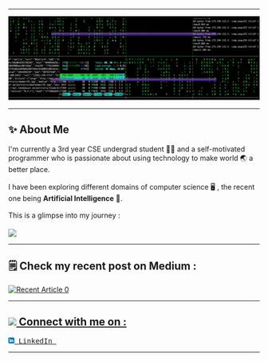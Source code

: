 <hr>
<div align="center"><img src="https://github.com/AmimaShifa/AmimaShifa/blob/main/header.gif" ></div>
 <hr>
<h2>✨ About Me</h2>
<p> 
 I'm currently a 3rd year CSE undergrad student 👩‍💻 and a self-motivated programmer who is passionate about using technology to make world 🌏 a better place. <br><br>I have been exploring different domains of computer science 🖥️ , the recent one being <b>Artificial Intelligence</b> 🤖.<br>
<br>This is a glimpse into my journey :<br><br>
<a href="https://github.com/anuraghazra/github-readme-stats">
<img align="center" src="https://github-readme-stats.vercel.app/api/top-langs/?username=amimashifa&layout=compact&theme=material-palenight" />
</a>
</p><hr> 
<p>
<h2>🗒️ Check my recent post on Medium :</h2>
<a target="_blank" href="https://github-readme-medium-recent-article.vercel.app/medium/@amimashifa/0"><img src="https://github-readme-medium-recent-article.vercel.app/medium/@amimashifa/0" alt="Recent Article 0"> 
 </p><hr>
<p><h2><img src="https://img.icons8.com/dusk/20/000000/chat.png"> Connect with me on :</h2>
<pre><a href="https://www.linkedin.com/in/amima-shifa"><img width="12px" src="https://raw.githubusercontent.com/edent/SuperTinyIcons/099dc12b59179d07d534069bc8551718f786d91a/images/svg/linkedin.svg" /> LinkedIn 
</a></pre>
</p><hr>
<!--]] <h3>Languages and Tools:</h3>
<p><img height="20" src="https://raw.githubusercontent.com/github/explore/80688e429a7d4ef2fca1e82350fe8e3517d3494d/topics/cpp/cpp.png">
<img height="20" src="https://raw.githubusercontent.com/github/explore/80688e429a7d4ef2fca1e82350fe8e3517d3494d/topics/python/python.png">
<img height="20" src="https://raw.githubusercontent.com/github/explore/80688e429a7d4ef2fca1e82350fe8e3517d3494d/topics/java/java.png">
<img height="20" src="https://raw.githubusercontent.com/github/explore/80688e429a7d4ef2fca1e82350fe8e3517d3494d/topics/sql/sql.png">
<img height="20" src="https://raw.githubusercontent.com/github/explore/5c058a388828bb5fde0bcafd4bc867b5bb3f26f3/topics/html/html.png">
<img height="20" src="https://raw.githubusercontent.com/github/explore/80688e429a7d4ef2fca1e82350fe8e3517d3494d/topics/css/css.png">
<img height="20" src="https://raw.githubusercontent.com/github/explore/80688e429a7d4ef2fca1e82350fe8e3517d3494d/topics/javascript/javascript.png">
<img height="20" src="https://raw.githubusercontent.com/github/explore/80688e429a7d4ef2fca1e82350fe8e3517d3494d/topics/mysql/mysql.png">
<img height="20" src="https://raw.githubusercontent.com/github/explore/80688e429a7d4ef2fca1e82350fe8e3517d3494d/topics/firebase/firebase.png">
<img height="20" src="https://raw.githubusercontent.com/github/explore/80688e429a7d4ef2fca1e82350fe8e3517d3494d/topics/git/git.png">
<img src="https://img.icons8.com/windows/20/4a90e2/netbeans.png">
<img src="https://img.icons8.com/color/20/000000/flutter.png"> --!>
